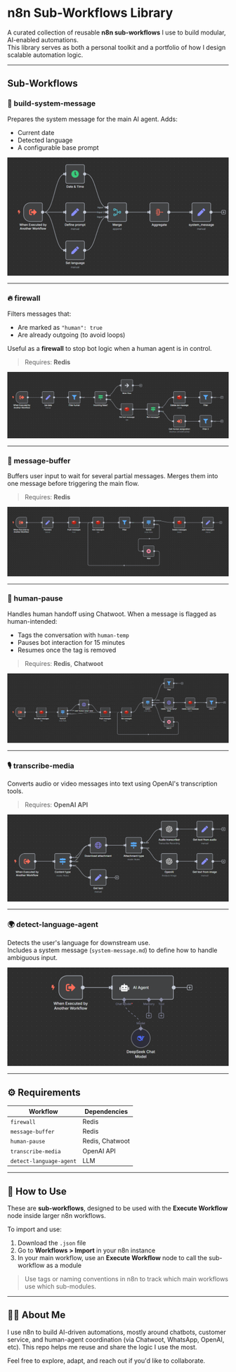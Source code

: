 # n8n Sub-Workflows Library

A curated collection of reusable **n8n sub-workflows** I use to build modular, AI-enabled automations.  
This library serves as both a personal toolkit and a portfolio of how I design scalable automation logic.

---

## Sub-Workflows

### 🧠 build-system-message

Prepares the system message for the main AI agent. Adds:

- Current date
- Detected language
- A configurable base prompt

![System message builder](screenshots/build-system-message.png)

---

### 🔥 firewall

Filters messages that:

- Are marked as `"human": true`
- Are already outgoing (to avoid loops)

Useful as a **firewall** to stop bot logic when a human agent is in control.

> Requires: **Redis**

![Firewall workflow](screenshots/firewall.png)

---

### 🧱 message-buffer

Buffers user input to wait for several partial messages.
Merges them into one message before triggering the main flow.

> Requires: **Redis**

![Message buffer](screenshots/message-buffer.png)

---

### 👤 human-pause

Handles human handoff using Chatwoot. When a message is flagged as human-intended:

- Tags the conversation with `human-temp`
- Pauses bot interaction for 15 minutes
- Resumes once the tag is removed

> Requires: **Redis**, **Chatwoot**

![Chatwoot human pause](screenshots/human-pause.png)

---

### 🎙️ transcribe-media

Converts audio or video messages into text using OpenAI's transcription tools.

> Requires: **OpenAI API**

![Transcribe media](screenshots/transcribe-media.png)

---

### 🌍 detect-language-agent

Detects the user's language for downstream use.  
Includes a system message (`system-message.md`) to define how to handle ambiguous input.

![Detect language agent](screenshots/detect-language-agent.png)

---

## ⚙️ Requirements

| Workflow                | Dependencies    |
| ----------------------- | --------------- |
| `firewall`              | Redis           |
| `message-buffer`        | Redis           |
| `human-pause`           | Redis, Chatwoot |
| `transcribe-media`      | OpenAI API      |
| `detect-language-agent` | LLM             |

---

## 🚀 How to Use

These are **sub-workflows**, designed to be used with the **Execute Workflow** node inside larger n8n workflows.

To import and use:

1. Download the `.json` file
2. Go to **Workflows > Import** in your n8n instance
3. In your main workflow, use an **Execute Workflow** node to call the sub-workflow as a module

> Use tags or naming conventions in n8n to track which main workflows use which sub-modules.

---

## 🙋‍♂️ About Me

I use n8n to build AI-driven automations, mostly around chatbots, customer service, and human-agent coordination (via Chatwoot, WhatsApp, OpenAI, etc).
This repo helps me reuse and share the logic I use the most.

Feel free to explore, adapt, and reach out if you'd like to collaborate.
